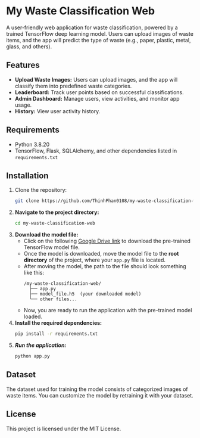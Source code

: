 # My Waste Classification Web

A user-friendly web application for waste classification, powered by a trained TensorFlow deep learning model. Users can upload images of waste items, and the app will predict the type of waste (e.g., paper, plastic, metal, glass, and others).

## Features
- **Upload Waste Images:** Users can upload images, and the app will classify them into predefined waste categories.
- **Leaderboard:** Track user points based on successful classifications.
- **Admin Dashboard:** Manage users, view activities, and monitor app usage.
- **History:** View user activity history.

## Requirements
- Python 3.8.20
- TensorFlow, Flask, SQLAlchemy, and other dependencies listed in `requirements.txt`

## Installation
1. Clone the repository:
   ```bash
   git clone https://github.com/ThinhPhan0108/my-waste-classification-web.git
2. **Navigate to the project directory:**
   ```bash
   cd my-waste-classification-web
3. **Download the model file:**
   - Click on the following [Google Drive link](https://drive.google.com/file/d/1rtxHkF5zr6nuqOwVGkcZwDowgArZnhLH/view?usp=sharing) to download the pre-trained TensorFlow model file.
   - Once the model is downloaded, move the model file to the **root directory** of the project, where your `app.py` file is located.
   - After moving the model, the path to the file should look something like this:
     ```
     /my-waste-classification-web/
       ├── app.py
       ├── model_file.h5  (your downloaded model)
       └── other files...
     ```
   - Now, you are ready to run the application with the pre-trained model loaded.
4. **Install the required dependencies:**
   ```bash
   pip install -r requirements.txt
5. ***Run the application:***
   ```bash
   python app.py
   
## Dataset
The dataset used for training the model consists of categorized images of waste items. You can customize the model by retraining it with your dataset.

## License
This project is licensed under the MIT License.
